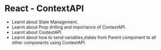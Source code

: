 # React - ContextAPI

- Learnt about State Management.
- Learnt about Prop drilling and importance of ContextAPI.
- Learnt about ContextAPI.
- Learnt about how to send variables,states from Parent component to all other components using ContextAPI.